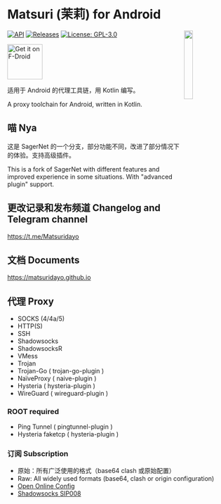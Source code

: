 # Matsuri (茉莉) for Android

<img align="right" style="width: 20%" src="https://avatars.githubusercontent.com/u/95122236"/>

[![API](https://img.shields.io/badge/API-21%2B-brightgreen.svg?style=flat)](https://android-arsenal.com/api?level=21)
[![Releases](https://img.shields.io/github/v/release/MatsuriDayo/Matsuri)](https://github.com/MatsuriDayo/Matsuri/releases)
[![License: GPL-3.0](https://img.shields.io/badge/license-GPL--3.0-orange.svg)](https://www.gnu.org/licenses/gpl-3.0)

[<img src="https://fdroid.gitlab.io/artwork/badge/get-it-on.png"
    alt="Get it on F-Droid"
    height="80">](https://f-droid.org/packages/moe.matsuri.lite)

适用于 Android 的代理工具链，用 Kotlin 编写。

A proxy toolchain for Android, written in Kotlin.

## 喵 Nya

这是 SagerNet 的一个分支，部分功能不同，改进了部分情况下的体验。支持高级插件。

This is a fork of SagerNet with different features and improved experience in some situations. With "advanced plugin" support.

## 更改记录和发布频道 Changelog and Telegram channel

https://t.me/Matsuridayo

## 文档 Documents

https://matsuridayo.github.io

## 代理 Proxy

* SOCKS (4/4a/5)
* HTTP(S)
* SSH
* Shadowsocks
* ShadowsocksR
* VMess
* Trojan
* Trojan-Go ( trojan-go-plugin )
* NaïveProxy ( naive-plugin )
* Hysteria ( hysteria-plugin )
* WireGuard ( wireguard-plugin )

### ROOT required

* Ping Tunnel ( pingtunnel-plugin )
* Hysteria faketcp ( hysteria-plugin )

### 订阅 Subscription

* 原始：所有广泛使用的格式（base64 clash 或原始配置）
* Raw: All widely used formats (base64, clash or origin configuration)
* [Open Online Config](https://github.com/Shadowsocks-NET/OpenOnlineConfig)
* [Shadowsocks SIP008](https://shadowsocks.org/en/wiki/SIP008-Online-Configuration-Delivery.html)
